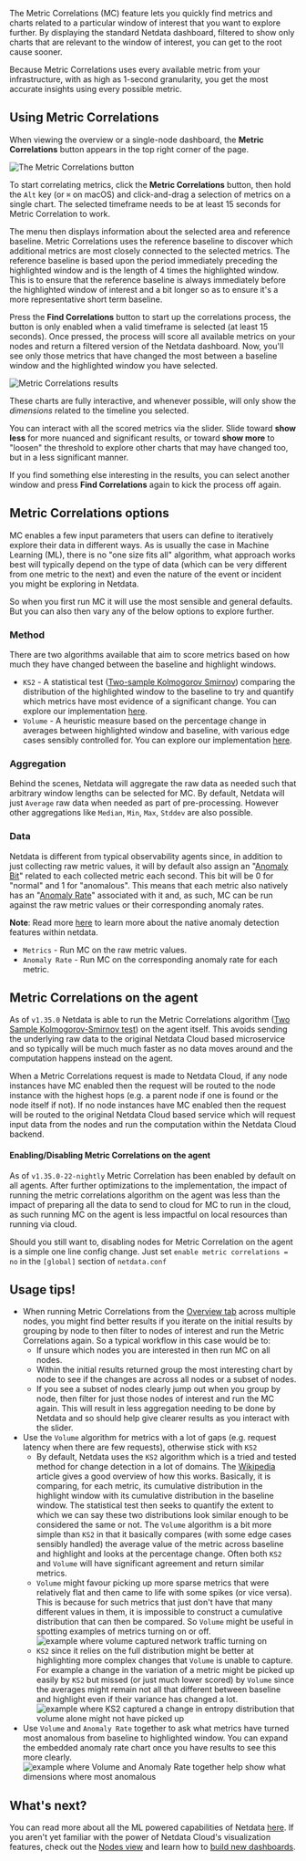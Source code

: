 <!--
title: "Metric Correlations"
description: "Quickly find metrics and charts closely related to a particular timeframe of interest anywhere in your infrastructure to discover the root cause faster."
custom_edit_url: "https://github.com/netdata/netdata/blob/master/docs/cloud/insights/metric-correlations.md"
sidebar_label: "Metric Correlations"
learn_status: "Published"
learn_topic_type: "Tasks"
learn_rel_path: "Operations"
-->

The Metric Correlations (MC) feature lets you quickly find metrics and charts related to a particular window of interest that you want to explore further. By displaying the standard Netdata dashboard, filtered to show only charts that are relevant to the window of interest, you can get to the root cause sooner.

Because Metric Correlations uses every available metric from your infrastructure, with as high as 1-second granularity, you get the most accurate insights using every possible metric.

## Using Metric Correlations

When viewing the overview or a single-node dashboard, the **Metric Correlations** button appears in the top right corner of the page.

![The Metric Correlations button](https://user-images.githubusercontent.com/2178292/201082551-d805b20d-0472-455d-9f11-b2329adf3098.png)

To start correlating metrics, click the **Metric Correlations** button, then hold the `Alt` key (or `⌘` on macOS) and click-and-drag a selection of metrics on a single chart. The selected timeframe needs to be at least 15 seconds for Metric Correlation to work. 

The menu then displays information about the selected area and reference baseline. Metric Correlations uses the reference baseline to discover which additional metrics are most closely connected to the selected metrics. The reference baseline is based upon the period immediately preceding the highlighted window and is the length of 4 times the highlighted window. This is to ensure that the reference baseline is always immediately before the highlighted window of interest and a bit longer so as to ensure it's a more representative short term baseline.

Press the **Find Correlations** button to start up the correlations process, the button is only enabled when a valid timeframe is selected (at least 15 seconds). Once pressed, the process will score all available metrics on your nodes and return a filtered version of the Netdata dashboard. Now, you'll see only those metrics that have changed the most between a baseline window and the highlighted window you have selected.

![Metric Correlations results](https://user-images.githubusercontent.com/2178292/181751182-25e0890d-a5f4-4799-9936-1523603cf97d.png)

These charts are fully interactive, and whenever possible, will only show the _dimensions_ related to the timeline you selected.

You can interact with all the scored metrics via the slider. Slide toward **show less** for more nuanced and significant results, or toward **show more** to "loosen" the threshold to explore other charts that may have changed too, but in a less significant manner.

If you find something else interesting in the results, you can select another window and press **Find Correlations** again to kick the process off again.

## Metric Correlations options

MC enables a few input parameters that users can define to iteratively explore their data in different ways. As is usually the case in Machine Learning (ML), there is no "one size fits all" algorithm, what approach works best will typically depend on the type of data (which can be very different from one metric to the next) and even the nature of the event or incident you might be exploring in Netdata.

So when you first run MC it will use the most sensible and general defaults. But you can also then vary any of the below options to explore further.

### Method

There are two algorithms available that aim to score metrics based on how much they have changed between the baseline and highlight windows.

- `KS2` - A statistical test ([Two-sample Kolmogorov Smirnov](https://en.wikipedia.org/wiki/Kolmogorov%E2%80%93Smirnov_test#Two-sample_Kolmogorov%E2%80%93Smirnov_test)) comparing the distribution of the highlighted window to the baseline to try and quantify which metrics have most evidence of a significant change. You can explore our implementation [here](https://github.com/netdata/netdata/blob/d917f9831c0a1638ef4a56580f321eb6c9a88037/database/metric_correlations.c#L212).
- `Volume` -  A heuristic measure based on the percentage change in averages between highlighted window and baseline, with various edge cases sensibly controlled for. You can explore our implementation [here](https://github.com/netdata/netdata/blob/d917f9831c0a1638ef4a56580f321eb6c9a88037/database/metric_correlations.c#L516).

### Aggregation

Behind the scenes, Netdata will aggregate the raw data as needed such that arbitrary window lengths can be selected for MC. By default, Netdata will just `Average` raw data when needed as part of pre-processing. However other aggregations like `Median`, `Min`, `Max`, `Stddev` are also possible.

### Data

Netdata is different from typical observability agents since, in addition to just collecting raw metric values, it will by default also assign an "[Anomaly Bit](/docs/agent/ml#anomaly-bit)" related to each collected metric each second. This bit will be 0 for "normal" and 1 for "anomalous". This means that each metric also natively has an "[Anomaly Rate](/docs/agent/ml#anomaly-rate)" associated with it and, as such, MC can be run against the raw metric values or their corresponding anomaly rates.

**Note**: Read more [here](https://github.com/netdata/netdata/blob/master/docs/guides/monitor/anomaly-detection.md) to learn more about the native anomaly detection features within netdata.

- `Metrics` - Run MC on the raw metric values.
- `Anomaly Rate` - Run MC on the corresponding anomaly rate for each metric.

## Metric Correlations on the agent

As of `v1.35.0` Netdata is able to run the Metric Correlations algorithm ([Two Sample Kolmogorov-Smirnov test](https://en.wikipedia.org/wiki/Kolmogorov%E2%80%93Smirnov_test#Two-sample_Kolmogorov%E2%80%93Smirnov_test)) on the agent itself. This avoids sending the underlying raw data to the original Netdata Cloud based microservice and so typically will be much much faster as no data moves around and the computation happens instead on the agent.

When a Metric Correlations request is made to Netdata Cloud, if any node instances have MC enabled then the request will be routed to the node instance with the highest hops (e.g. a parent node if one is found or the node itself if not). If no node instances have MC enabled then the request will be routed to the original Netdata Cloud based service which will request input data from the nodes and run the computation within the Netdata Cloud backend.

#### Enabling/Disabling Metric Correlations on the agent

As of `v1.35.0-22-nightly` Metric Correlation has been enabled by default on all agents. After further optimizations to the implementation, the impact of running the metric correlations algorithm on the agent was less than the impact of preparing all the data to send to cloud for MC to run in the cloud, as such running MC on the agent is less impactful on local resources than running via cloud.

Should you still want to, disabling nodes for Metric Correlation on the agent is a simple one line config change. Just set `enable metric correlations = no` in the `[global]` section of `netdata.conf`

## Usage tips!

- When running Metric Correlations from the [Overview tab](https://learn.netdata.cloud/docs/cloud/visualize/overview#overview) across multiple nodes, you might find better results if you iterate on the initial results by grouping by node to then filter to nodes of interest and run the Metric Correlations again. So a typical workflow in this case would be to:
  - If unsure which nodes you are interested in then run MC on all nodes. 
  - Within the initial results returned group the most interesting chart by node to see if the changes are across all nodes or a subset of nodes.
  - If you see a subset of nodes clearly jump out when you group by node, then filter for just those nodes of interest and run the MC again. This will result in less aggregation needing to be done by Netdata and so should help give clearer results as you interact with the slider.
- Use the `Volume` algorithm for metrics with a lot of gaps (e.g. request latency when there are few requests), otherwise stick with `KS2`
  - By default, Netdata uses the `KS2` algorithm which is a tried and tested method for change detection in a lot of domains. The [Wikipedia](https://en.wikipedia.org/wiki/Kolmogorov%E2%80%93Smirnov_test) article gives a good overview of how this works. Basically, it is comparing, for each metric, its cumulative distribution in the highlight window with its cumulative distribution in the baseline window. The statistical test then seeks to quantify the extent to which we can say these two distributions look similar enough to be considered the same or not. The `Volume` algorithm is a bit more simple than `KS2` in that it basically compares (with some edge cases sensibly handled) the average value of the metric across baseline and highlight and looks at the percentage change. Often both `KS2` and `Volume` will have significant agreement and return similar metrics.
  - `Volume` might favour picking up more sparse metrics that were relatively flat and then came to life with some spikes (or vice versa). This is because for such metrics that just don't have that many different values in them, it is impossible to construct a cumulative distribution that can then be compared. So `Volume` might be useful in spotting examples of metrics turning on or off. ![example where volume captured network traffic turning on](https://user-images.githubusercontent.com/2178292/182336924-d02fd3d3-7f09-41da-9cfc-809d01396d9d.png)
  - `KS2` since it relies on the full distribution might be better at highlighting more complex changes that `Volume` is unable to capture. For example a change in the variation of a metric might be picked up easily by `KS2` but missed (or just much lower scored) by `Volume` since the averages might remain not all that different between baseline and highlight even if their variance has changed a lot. ![example where KS2 captured a change in entropy distribution that volume alone might not have picked up](https://user-images.githubusercontent.com/2178292/182338289-59b61e6b-089d-431c-bc8e-bd19ba6ad5a5.png)
- Use `Volume` and `Anomaly Rate` together to ask what metrics have turned most anomalous from baseline to highlighted window. You can expand the embedded anomaly rate chart once you have results to see this more clearly. ![example where Volume and Anomaly Rate together help show what dimensions where most anomalous](https://user-images.githubusercontent.com/2178292/182338666-6d19fa92-89d3-4d61-804c-8f10982114f5.png)

## What's next?

You can read more about all the ML powered capabilities of Netdata [here](https://github.com/netdata/netdata/blob/master/docs/guides/monitor/anomaly-detection.md). If you aren't yet familiar with the power of Netdata Cloud's visualization features, check out the [Nodes view](https://github.com/netdata/netdata/blob/master/docs/cloud/visualize/nodes.md) and learn how to [build new dashboards](https://github.com/netdata/netdata/blob/master/docs/cloud/visualize/dashboards.md).
